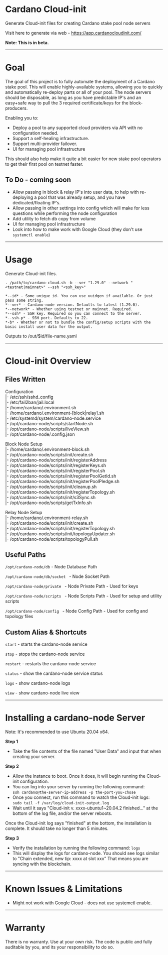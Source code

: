 # Cardano Cloud-init
Generate Cloud-init files for creating Cardano stake pool node servers

Visit here to generate via web - https://app.cardanocloudinit.com/

**Note: This is in beta.**

----------------

# Goal 
The goal of this project is to fully automate the deployment of a Cardano stake pool. This will enable highly-available systems, allowing you to quickly and automatically re-deploy parts or all of your pool. The node servers should be disposable, as long as you have predictable IP's and an easy+safe way to pull the 3 required certificate/keys for the block-producers. 

Enabling you to:
- Deploy a pool to any supported cloud providers via API with no configuration needed.
- Support a self-healing infrastructure.
- Support multi-provider failover.
- UI for managing pool infrastructure

This should also help make it quite a bit easier for new stake pool operators to get their first pool on testnet faster.


## To Do - coming soon
- Allow passing in block & relay IP's into user data, to help with re-deploying a pool that was already setup, and you have dedicated/floating IP's.
- Allow passing in other settings into config which will make for less questions while performing the node configuration 
- Add utility to fetch db copy from volume
- UI for managing pool infrastructure
- Look into how to make work with Google Cloud (they don't use `systemctl enable`)

----------------

# Usage
Generate Cloud-init files. 


```
. /path/to/cardano-cloud.sh -b --ver "1.29.0" --network "<testnet|mainnet>" --ssh "<ssh_key>"
```


```
*--id* - Some unique id. You can use uuidgen if available. Or just pass some string.  
*--ver* - Cardano-node version. Defaults to latest (1.29.0).  
*--network* - Whether using testnet or mainnet. Required.  
*--ssh* - SSH key. Required so you can connect to the server.  
*--ssh-p* - SSH port. Defaults to 22.  
*-b* - Whether or not to bundle the config/setup scripts with the basic install user data for the output.  
```
Outputs to /out/$id/file-name.yaml

----------------


# Cloud-init Overview 

## Files Written

Configuration  
|- /etc/ssh/sshd_config  
|- /etc/fail2ban/jail.local  
|- /home/cardano/.environment.sh  
|- /home/cardano/.environment-[block|relay].sh  
|- /etc/systemd/system/cardano-node.service  
|- /opt/cardano-node/scripts/startNode.sh  
|- /opt/cardano-node/scripts/liveView.sh  
|- /opt/cardano-node/.config.json  

Block Node Setup  
|- /home/cardano/.environment-block.sh  
|- /opt/cardano-node/scripts/init/create.sh  
|- /opt/cardano-node/scripts/init/registerAddress  
|- /opt/cardano-node/scripts/init/registerKeys.sh  
|- /opt/cardano-node/scripts/init/registerPool.sh  
|- /opt/cardano-node/scripts/init/registerPoolGetId.sh  
|- /opt/cardano-node/scripts/init/registerPoolPledge.sh  
|- /opt/cardano-node/scripts/init/cleanup.sh  
|- /opt/cardano-node/scripts/init/registerTopology.sh   
|- /opt/cardano-node/scripts/init/s3Sync.sh  
|- /opt/cardano-node/scripts/getTxInfo.sh  

Relay Node Setup  
|- /home/cardano/.environment-relay.sh  
|- /opt/cardano-node/scripts/init/create.sh  
|- /opt/cardano-node/scripts/init/registerTopology.sh   
|- /opt/cardano-node/scripts/init/topologyUpdater.sh  
|- /opt/cardano-node/scripts/topologyPull.sh  


## Useful Paths

`/opt/cardano-node/db` - Node Database Path 

`/opt/cardano-node/db/socket ` - Node Socket Path 

`/opt/cardano-node/private ` - Node Private Path - Used for keys

`/opt/cardano-node/scripts ` - Node Scripts Path - Used for setup and utility scripts

`/opt/cardano-node/config ` - Node Config Path - Used for config and topology files 


## Custom Alias & Shortcuts

`start` - starts the cardano-node service

`stop` - stops the cardano-node service

`restart` - restarts the cardano-node service

`status` - show the cardano-node service status

`logs` - show cardano-node logs

`view` - show cardano-node live view

----------------

# Installing a cardano-node Server
Note: It's recommended to use Ubuntu 20.04 x64.

**Step 1**  
- Take the file contents of the file named "User Data" and input that when creating your server.

**Step 2**  
- Allow the instance to boot. Once it does, it will begin running the Cloud-init configuration.
- You can log into your server by running the following command:  
`ssh cardano@the-server-ip-address -p the-port-you-chose`
- Once you connect, run this command to watch the Cloud-init logs:  
`sudo tail -f /var/log/cloud-init-output.log`
- Wait until it says "Cloud-init v. xxxx-ubuntu1~20.04.2 finished..." at the bottom of the log file, and/or the server reboots.

Once the Cloud-init log says "finished" at the bottom, the installation is complete. It should take no longer than 5 minutes.

**Step 3**  
- Verify the installation by running the following command: `logs`
- This will display the logs for cardano-node. You should see logs similar to "Chain extended, new tip: xxxx at slot xxx" That means you are syncing with the blockchain.

----------------

# Known Issues & Limitations 
- Might not work with Google Cloud - does not use systemctl enable.

----------------

# Warranty
There is no warranty. Use at your own risk. The code is public and fully auditable by you, and its your responsibility to do so.